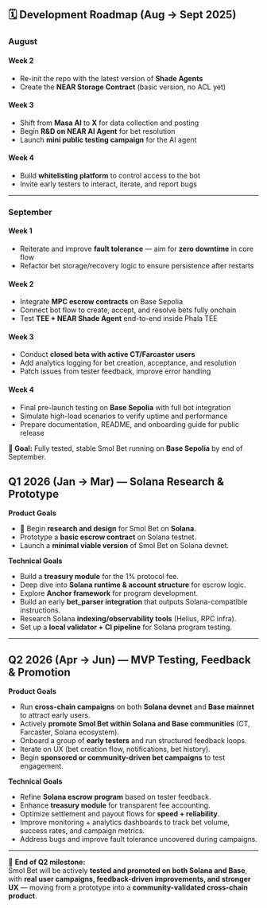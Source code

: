 ## 🗓️ Development Roadmap (Aug → Sept 2025)

### **August**
#### **Week 2**
- Re-init the repo with the latest version of **Shade Agents**  
- Create the **NEAR Storage Contract** (basic version, no ACL yet)  

#### **Week 3**
- Shift from **Masa AI** to **X** for data collection and posting  
- Begin **R&D on NEAR AI Agent** for bet resolution  
- Launch **mini public testing campaign** for the AI agent  

#### **Week 4**
- Build **whitelisting platform** to control access to the bot  
- Invite early testers to interact, iterate, and report bugs  

---

### **September**
#### **Week 1**
- Reiterate and improve **fault tolerance** — aim for **zero downtime** in core flow  
- Refactor bet storage/recovery logic to ensure persistence after restarts  

#### **Week 2**
- Integrate **MPC escrow contracts** on Base Sepolia  
- Connect bot flow to create, accept, and resolve bets fully onchain  
- Test **TEE + NEAR Shade Agent** end-to-end inside Phala TEE  

#### **Week 3**
- Conduct **closed beta with active CT/Farcaster users**  
- Add analytics logging for bet creation, acceptance, and resolution  
- Patch issues from tester feedback, improve error handling  

#### **Week 4**
- Final pre-launch testing on **Base Sepolia** with full bot integration  
- Simulate high-load scenarios to verify uptime and performance  
- Prepare documentation, README, and onboarding guide for public release  

**🎯 Goal:** Fully tested, stable Smol Bet running on **Base Sepolia** by end of September.

## **Q1 2026 (Jan → Mar) — Solana Research & Prototype**  

**Product Goals**  
- 🚀 Begin **research and design** for Smol Bet on **Solana**.  
- Prototype a **basic escrow contract** on Solana testnet.
- Launch a **minimal viable version** of Smol Bet on Solana devnet.  


**Technical Goals**  
- Build a **treasury module** for the 1% protocol fee.  
- Deep dive into **Solana runtime & account structure** for escrow logic.  
- Explore **Anchor framework** for program development.  
- Build an early **bet_parser integration** that outputs Solana-compatible instructions.  
- Research Solana **indexing/observability tools** (Helius, RPC infra).  
- Set up a **local validator + CI pipeline** for Solana program testing.  

---

## **Q2 2026 (Apr → Jun) — MVP Testing, Feedback & Promotion**  

**Product Goals**  
- Run **cross-chain campaigns** on both **Solana devnet** and **Base mainnet** to attract early users.  
- Actively **promote Smol Bet within Solana and Base communities** (CT, Farcaster, Solana ecosystem).  
- Onboard a group of **early testers** and run structured feedback loops.  
- Iterate on UX (bet creation flow, notifications, bet history).  
- Begin **sponsored or community-driven bet campaigns** to test engagement.  

**Technical Goals**  
- Refine **Solana escrow program** based on tester feedback.  
- Enhance **treasury module** for transparent fee accounting.  
- Optimize settlement and payout flows for **speed + reliability**.  
- Improve monitoring + analytics dashboards to track bet volume, success rates, and campaign metrics.  
- Address bugs and improve fault tolerance uncovered during campaigns.  

---

🎯 **End of Q2 milestone:**  
Smol Bet will be actively **tested and promoted on both Solana and Base**, with **real user campaigns, feedback-driven improvements, and stronger UX** — moving from a prototype into a **community-validated cross-chain product**.  
